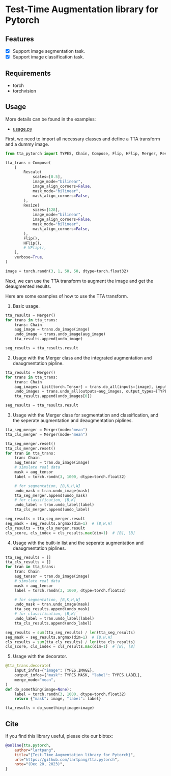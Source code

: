 # Test-Time Augmentation library for Pytorch

## Features

- [x] Support image segmentation task.
- [x] Support image classification task.

## Requirements

- torch
- torchvision

## Usage

More details can be found in the examples:
- [usage.py](./examples/usage.py)

First, we need to import all necessary classes and define a TTA transform and a dummy image.

```python
from tta_pytorch import TYPES, Chain, Compose, Flip, HFlip, Merger, Rescale, Resize, VFlip

tta_trans = Compose(
    [
        Rescale(
            scales=[0.5],
            image_mode="bilinear",
            image_align_corners=False,
            mask_mode="bilinear",
            mask_align_corners=False,
        ),
        Resize(
            sizes=[128],
            image_mode="bilinear",
            image_align_corners=False,
            mask_mode="bilinear",
            mask_align_corners=False,
        ),
        Flip(),
        HFlip(),
        # VFlip(),
    ],
    verbose=True,
)

image = torch.randn(3, 1, 50, 50, dtype=torch.float32)
```

Next, we can use the TTA transform to augment the image and get the deaugmented results.

Here are some examples of how to use the TTA transform.

1. Basic usage.

```python
tta_results = Merger()
for trans in tta_trans:
    trans: Chain
    aug_image = trans.do_image(image)
    undo_image = trans.undo_image(aug_image)
    tta_results.append(undo_image)

seg_results = tta_results.result
```

2. Usage with the Merger class and the integrated augmentation and deaugmentation pipline.

```python
tta_results = Merger()
for trans in tta_trans:
    trans: Chain
    aug_images: List[torch.Tensor] = trans.do_all(inputs=[image], input_types=[TYPES.IMAGE])
    undo_images = trans.undo_all(outputs=aug_images, output_types=[TYPES.MASK])
    tta_results.append(undo_images[0])

seg_results = tta_results.result
```

3. Usage with the Merger class for segmentation and classification, and the seperate augmentation and deaugmentation piplines.

```python
tta_seg_merger = Merger(mode="mean")
tta_cls_merger = Merger(mode="mean")

tta_seg_merger.reset()
tta_cls_merger.reset()
for tran in tta_trans:
    tran: Chain
    aug_tensor = tran.do_image(image)
    # simulate real data
    mask = aug_tensor
    label = torch.randn(3, 1000, dtype=torch.float32)

    # for segmentation, [B,K,H,W]
    undo_mask = tran.undo_image(mask)
    tta_seg_merger.append(undo_mask)
    # for classification, [B,K]
    undo_label = tran.undo_label(label)
    tta_cls_merger.append(undo_label)

seg_results = tta_seg_merger.result
seg_mask = seg_results.argmax(dim=1)  # [B,H,W]
cls_results = tta_cls_merger.result
cls_score, cls_index = cls_results.max(dim=1)  # [B], [B]
```

4. Usage with the built-in list and the seperate augmentation and deaugmentation piplines.

```python
tta_seg_results = []
tta_cls_results = []
for tran in tta_trans:
    tran: Chain
    aug_tensor = tran.do_image(image)
    # simulate real data
    mask = aug_tensor
    label = torch.randn(3, 1000, dtype=torch.float32)

    # for segmentation, [B,K,H,W]
    undo_mask = tran.undo_image(mask)
    tta_seg_results.append(undo_mask)
    # for classification, [B,K]
    undo_label = tran.undo_label(label)
    tta_cls_results.append(undo_label)

seg_results = sum(tta_seg_results) / len(tta_seg_results)
seg_mask = seg_results.argmax(dim=1)  # [B,H,W]
cls_results = sum(tta_cls_results) / len(tta_cls_results)
cls_score, cls_index = cls_results.max(dim=1)  # [B], [B]
```

5. Usage with the decorator.

```python
@tta_trans.decorate(
    input_infos={"image": TYPES.IMAGE},
    output_infos={"mask": TYPES.MASK, "label": TYPES.LABEL},
    merge_mode="mean",
)
def do_something(image=None):
    label = torch.randn(3, 1000, dtype=torch.float32)
    return {"mask": image, "label": label}

tta_results = do_something(image=image)
```

## Cite

If you find this library useful, please cite our bibtex:

```bibtex
@online{tta.pytorch,
    author="lartpang",
    title="{Test-Time Augmentation library for Pytorch}",
    url="https://github.com/lartpang/tta.pytorch",
    note="(Dec 20, 2023)",
}
```
